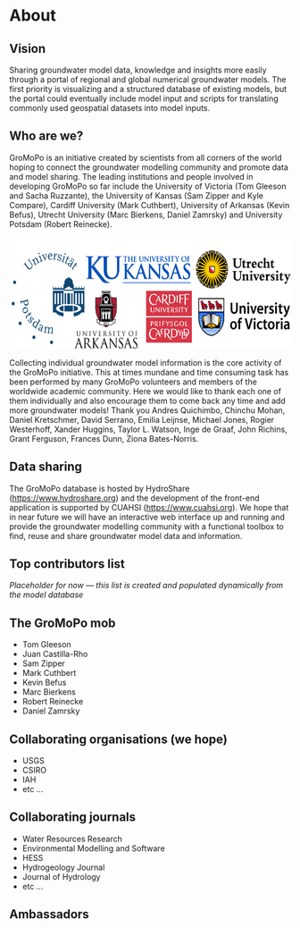 # About

## Vision

Sharing groundwater model data, knowledge and insights more easily through a portal of regional and global numerical groundwater models. The first priority is visualizing and a structured database of existing models, but the portal could eventually include model input and scripts for translating commonly used geospatial datasets into model inputs.

## Who are we?

GroMoPo is an initiative created by scientists from all corners of the world hoping to connect the groundwater modelling community and promote data and model sharing. The leading institutions and people involved in developing GroMoPo so far include the University of Victoria (Tom Gleeson and Sacha Ruzzante), the University of Kansas (Sam Zipper and Kyle Compare), Cardiff University (Mark Cuthbert), University of Arkansas (Kevin Befus), Utrecht University (Marc Bierkens, Daniel Zamrsky) and University Potsdam (Robert Reinecke). 

<p align="center"><img src="https://github.com/Gromopo/GroMoPo/blob/facelift/streamlit/pages/img/university_logos.png" height="200" width="600" ></p>

Collecting individual groundwater model information is the core activity of the GroMoPo initiative. This at times mundane and time consuming task has been performed by many GroMoPo volunteers and members of the worldwide academic community. Here we would like to thank each one of them individually and also encourage them to come back any time and add more groundwater models! Thank you Andres Quichimbo, Chinchu Mohan, Daniel Kretschmer, David Serrano, Emilia Leijnse, Michael Jones, Rogier Westerhoff, Xander Huggins, Taylor L. Watson, Inge de Graaf, John Richins, Grant Ferguson, Frances Dunn, Ziona Bates-Norris. 

## Data sharing

The GroMoPo database is hosted by HydroShare (https://www.hydroshare.org) and the development of the front-end application is supported by CUAHSI (https://www.cuahsi.org). We hope that in near future we will have an interactive web interface up and running and provide the groundwater modelling community with a functional toolbox to find, reuse and share groundwater model data and information. 

##   




## Top contributors list

*Placeholder for now — this list is created and populated dynamically from the model database*

## The GroMoPo mob

- Tom Gleeson
- Juan Castilla-Rho
- Sam Zipper
- Mark Cuthbert
- Kevin Befus
- Marc Bierkens
- Robert Reinecke
- Daniel Zamrsky

## Collaborating organisations (we hope)

- USGS
- CSIRO
- IAH
- etc ...

## Collaborating journals

- Water Resources Research
- Environmental Modelling and Software
- HESS
- Hydrogeology Journal
- Journal of Hydrology
- etc ...

## Ambassadors
